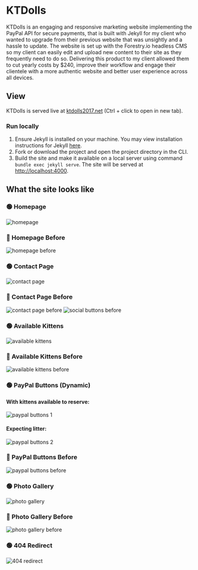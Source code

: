 # KTDolls

KTDolls is an engaging and responsive marketing website implementing the PayPal API for secure payments, that is built with Jekyll for my client who wanted to upgrade from their previous website that was unsightly and a hassle to update. The website is set up with the Forestry.io headless CMS so my client can easily edit and upload new content to their site as they frequently need to do so. Delivering this product to my client allowed them to cut yearly costs by $240, improve their workflow and engage their clientele with a more authentic website and better user experience across all devices.

## View

KTDolls is served live at [ktdolls2017.net](https://ktdolls2017.net/) (Ctrl + click to open in new tab).

### Run locally

1. Ensure Jekyll is installed on your machine. You may view installation instructions for Jekyll [here](https://jekyllrb.com/docs/#instructions).
2. Fork or download the project and open the project directory in the CLI.
3. Build the site and make it available on a local server using command `bundle exec jekyll serve`. The site will be served at [http://localhost:4000](http://localhost:4000).

## What the site looks like

### 🟢 Homepage

![homepage](https://github.com/christopherstraub/ktdolls/blob/forestry/screenshots/homepage.png)

### 🔴 Homepage Before

![homepage before](https://github.com/christopherstraub/ktdolls/blob/forestry/screenshots/homepage-before.png)

### 🟢 Contact Page

![contact page](https://github.com/christopherstraub/ktdolls/blob/forestry/screenshots/contact-page.PNG)

### 🔴 Contact Page Before

![contact page before](https://github.com/christopherstraub/ktdolls/blob/forestry/screenshots/contact-page-before.png)
![social buttons before](https://github.com/christopherstraub/ktdolls/blob/forestry/screenshots/social-buttons-before.png)

### 🟢 Available Kittens

![available kittens](https://github.com/christopherstraub/ktdolls/blob/forestry/screenshots/available-kittens.png)

### 🔴 Available Kittens Before

![available kittens before](https://github.com/christopherstraub/ktdolls/blob/forestry/screenshots/available-kittens-before.png)

### 🟢 PayPal Buttons (Dynamic)

#### With kittens available to reserve:

![paypal buttons 1](https://github.com/christopherstraub/ktdolls/blob/forestry/screenshots/paypal-buttons-1.PNG)

#### Expecting litter:

![paypal buttons 2](https://github.com/christopherstraub/ktdolls/blob/forestry/screenshots/paypal-buttons-2.PNG)

### 🔴 PayPal Buttons Before

![paypal buttons before](https://github.com/christopherstraub/ktdolls/blob/forestry/screenshots/paypal-buttons-before.png)

### 🟢 Photo Gallery

![photo gallery](https://github.com/christopherstraub/ktdolls/blob/forestry/screenshots/fur-ever-homes.png)

### 🔴 Photo Gallery Before

![photo gallery before](https://github.com/christopherstraub/ktdolls/blob/forestry/screenshots/fur-ever-homes-before.PNG)

### 🟢 404 Redirect

![404 redirect](https://github.com/christopherstraub/ktdolls/blob/forestry/screenshots/404-redirect.png)
